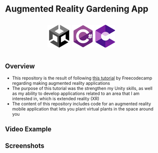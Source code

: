 # Augmented Reality Gardening App

</br>
<div align="center">
<a href="https://unity.com/"><img src="./readme-content/Unity.png" width="75" height="75"></a>
<a href="https://learn.microsoft.com/en-us/dotnet/csharp/tour-of-csharp/"><img src="./readme-content/CSharp.png" width="75" height="75"></a>
<a href="https://developers.google.com/ar"><img src="./readme-content/ARCore.png" width="65" height="75"></a>

</div>

</br>

## Overview

- This repository is the result of following [this tutorial](https://www.youtube.com/watch?v=FJAO6jDYljs) by Freecodecamp regarding making augmented reality applications
- The purpose of this tutorial was the strengthen my Unity skills, as well as my ability to develop applications related to an area that I am interested in, which is extended reality (XR)
- The content of this repository includes code for an augmented reality mobile application that lets you plant virtual plants in the space around you

## Video Example

## Screenshots
